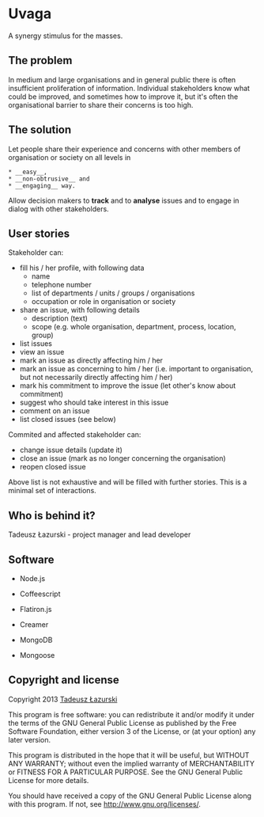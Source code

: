 Uvaga
=====

A synergy stimulus for the masses.

The problem
-----------

In medium and large organisations and in general public there is often insufficient proliferation of information. Individual stakeholders know what could be improved, and sometimes how to improve it, but it's often the organisational barrier to share their concerns is too high.

The solution
------------

Let people share their experience and concerns with other members of organisation or society on all levels in 

    * __easy__,
    * __non-obtrusive__ and
    * __engaging__ way.
    
Allow decision makers to __track__ and to __analyse__ issues and to engage in dialog with other stakeholders.

User stories
------------

Stakeholder can:

  *   fill his / her profile, with following data
      * name
      * telephone number
      * list of departments / units / groups / organisations
      * occupation or role in organisation or society
  *   share an issue, with following details
      * description (text)
      * scope (e.g. whole organisation, department, process, location, group)
  *   list issues
  *   view an issue
  *   mark an issue as directly affecting him / her
  *   mark an issue as concerning to him / her (i.e. important to organisation, but not necessarily directly affecting him / her)
  *   mark his commitment to improve the issue (let other's know about commitment)
  *   suggest who should take interest in this issue
  *   comment on an issue
  *   list closed issues (see below)

Commited and affected stakeholder can:

  *   change issue details (update it)
  *   close an issue (mark as no longer concerning the organisation)
  *   reopen closed issue

Above list is not exhaustive and will be filled with further stories. This is a minimal set of interactions.

Who is behind it?
-----------------

Tadeusz Łazurski - project manager and lead developer

Software
--------

*   Node.js

*   Coffeescript

*   Flatiron.js

*   Creamer

*   MongoDB

*   Mongoose

Copyright and license
---------------------

Copyright 2013 [Tadeusz Łazurski](https://github.com/lzrski/)

This program is free software: you can redistribute it and/or modify it under the terms of the GNU General Public License as published by the Free Software Foundation, either version 3 of the License, or (at your option) any later version.

This program is distributed in the hope that it will be useful, but WITHOUT ANY WARRANTY; without even the implied warranty of MERCHANTABILITY or FITNESS FOR A PARTICULAR PURPOSE. See the GNU General Public License for more details.

You should have received a copy of the GNU General Public License along with this program. If not, see <http://www.gnu.org/licenses/>.